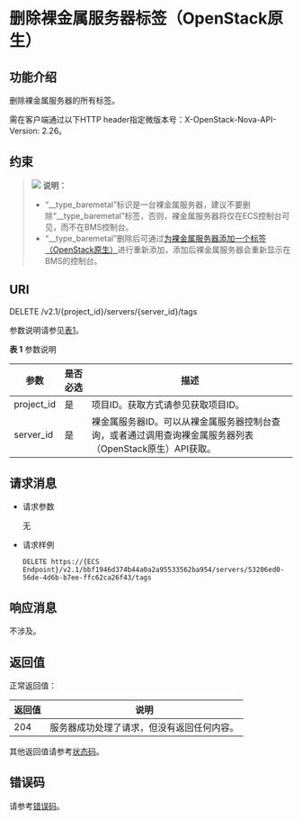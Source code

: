# 删除裸金属服务器标签（OpenStack原生）<a name="bms_api_0745"></a>

## 功能介绍<a name="section46928615105534"></a>

删除裸金属服务器的所有标签。

需在客户端通过以下HTTP header指定微版本号：X-OpenStack-Nova-API-Version: 2.26。

## 约束<a name="section76881969360"></a>

>![](public_sys-resources/icon-note.gif) **说明：** 
>-   “\_\_type\_baremetal”标识是一台裸金属服务器，建议不要删除“\_\_type\_baremetal”标签，否则，裸金属服务器将仅在ECS控制台可见，而不在BMS控制台。
>-   “\_\_type\_baremetal”删除后可通过[为裸金属服务器添加一个标签（OpenStack原生）](为裸金属服务器添加一个标签（OpenStack原生）.md)进行重新添加，添加后裸金属服务器会重新显示在BMS的控制台。

## URI<a name="section3181044105534"></a>

DELETE /v2.1/\{project\_id\}/servers/\{server\_id\}/tags

参数说明请参见[表1](#table17718161117017)。

**表 1**  参数说明

|参数|是否必选|描述|
|--|--|--|
|project_id|是|项目ID。获取方式请参见获取项目ID。|
|server_id|是|裸金属服务器ID。可以从裸金属服务器控制台查询，或者通过调用查询裸金属服务器列表（OpenStack原生）API获取。|


## 请求消息<a name="section61879170105534"></a>

-   请求参数

    无

-   请求样例

    ```
    DELETE https://{ECS Endpoint}/v2.1/bbf1946d374b44a0a2a95533562ba954/servers/53206ed0-56de-4d6b-b7ee-ffc62ca26f43/tags
    ```


## 响应消息<a name="section33789573105534"></a>

不涉及。

## 返回值<a name="section27037160"></a>

正常返回值：

|返回值|说明|
|--|--|
|204|服务器成功处理了请求，但没有返回任何内容。|


其他返回值请参考[状态码](状态码.md)。

## 错误码<a name="section14752650154917"></a>

请参考[错误码](错误码.md)。

